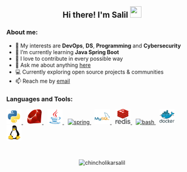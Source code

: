 <h2 align="center">Hi there! I'm Salil <img src="https://raw.githubusercontent.com/iampavangandhi/iampavangandhi/master/gifs/Hi.gif" height="30" width="30"></h2>

### About me:

- 🔭 My interests are **DevOps**, **DS**, **Programming** and **Cybersecurity**
- 🌱 I’m currently learning **Java Spring Boot**
- 👯 I love to contribute in every possible way
- 💬 Ask me about anything [here](https://github.com/chincholikarsalil/chincholikarsalil/issues)
- 💻 Currently exploring open source projects & communities
- 📫 Reach me by [email](mailto:chincholikarsalil@gmail.com)

### Languages and Tools:

<p align="left">
  <a href="https://www.python.org" style="margin-right: 10px;" target="_blank"> <img src="https://raw.githubusercontent.com/devicons/devicon/master/icons/python/python-original.svg" alt="python" width="40" height="40"/> </a>
  <a href="https://www.ruby-lang.org/en/" style="margin-right: 10px;" target="_blank"> <img src="https://raw.githubusercontent.com/devicons/devicon/master/icons/ruby/ruby-original.svg" alt="ruby" width="40" height="40"/> </a>
  <a href="https://www.java.com" style="margin-right: 10px;" target="_blank"> <img src="https://raw.githubusercontent.com/devicons/devicon/master/icons/java/java-original.svg" alt="java" width="40" height="40"/> </a>
  <a href="https://spring.io/" style="margin-right: 10px;" target="_blank"> <img src="https://www.vectorlogo.zone/logos/springio/springio-icon.svg" alt="spring" width="40" height="40"/> </a> 
  <a href="https://www.mysql.com/" style="margin-right: 10px;" target="_blank"> <img src="https://raw.githubusercontent.com/devicons/devicon/master/icons/mysql/mysql-original-wordmark.svg" alt="mysql" width="40" height="40"/> </a>
  <a href="https://redis.io" style="margin-right: 10px;" target="_blank"> <img src="https://raw.githubusercontent.com/devicons/devicon/master/icons/redis/redis-original-wordmark.svg" alt="redis" width="40" height="40"/> </a>
  <a href="https://www.gnu.org/software/bash/" style="margin-right: 10px;" target="_blank"> <img src="https://www.vectorlogo.zone/logos/gnu_bash/gnu_bash-icon.svg" alt="bash" width="40" height="40"/> </a>
  <a href="https://www.docker.com/" style="margin-right: 10px;" target="_blank"> <img src="https://raw.githubusercontent.com/devicons/devicon/master/icons/docker/docker-original-wordmark.svg" alt="docker" width="40" height="40"/> </a>
  <a href="https://www.linux.org/" style="margin-right: 10px;" target="_blank"> <img src="https://raw.githubusercontent.com/devicons/devicon/master/icons/linux/linux-original.svg" alt="linux" width="40" height="40"/> </a>
  </p>

<br/><p align="center"><img align="center" src="https://github-readme-stats.vercel.app/api?username=chincholikarsalil&show_icons=true&theme=merko" alt="chincholikarsalil" /></p>
